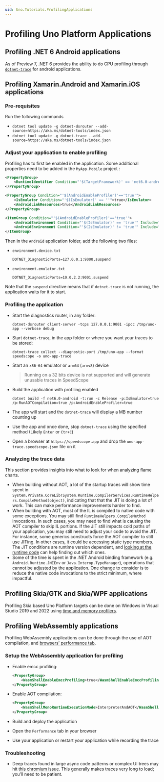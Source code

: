 ```yaml
---
uid: Uno.Tutorials.ProfilingApplications
---
```


# Profiling Uno Platform Applications

## Profiling .NET 6 Android applications

As of Preview 7, .NET 6 provides the ability to do CPU profiling through [`dotnet-trace`](https://docs.microsoft.com/dotnet/core/diagnostics/dotnet-trace) for android applications.


## Profiling Xamarin.Android and Xamarin.iOS applications

### Pre-requisites
Run the following commands

- `dotnet tool update -g dotnet-dsrouter --add-source=https://aka.ms/dotnet-tools/index.json`
- `dotnet tool update -g dotnet-trace --add-source=https://aka.ms/dotnet-tools/index.json`

### Adjust your application to enable profiling

Profiling has to first be enabled in the application. Some additional properties need to be added in the `MyApp.Mobile` project :

```xml
<PropertyGroup>
    <RuntimeIdentifier Condition="'$(TargetFramework)' == 'net6.0-android'">android-x64</RuntimeIdentifier>
</PropertyGroup>

<PropertyGroup Condition="'$(AndroidEnableProfiler)'=='true'">
    <IsEmulator Condition="'$(IsEmulator)' == ''">true</IsEmulator>
    <AndroidLinkResources>true</AndroidLinkResources>
</PropertyGroup>

<ItemGroup Condition="'$(AndroidEnableProfiler)'=='true'">
    <AndroidEnvironment Condition="'$(IsEmulator)' == 'true'" Include="Android\environment.emulator.txt" />
    <AndroidEnvironment Condition="'$(IsEmulator)' != 'true'" Include="Android\environment.device.txt" />
</ItemGroup>
```

Then in the `Android` application folder, add the following two files:

- `environment.device.txt`

    ```
    DOTNET_DiagnosticPorts=127.0.0.1:9000,suspend
    ```

- `environment.emulator.txt`

    ```
    DOTNET_DiagnosticPorts=10.0.2.2:9001,suspend
    ```

Note that the `suspend` directive means that if `dotnet-trace` is not running, the application waits for it to start.

### Profiling the application

- Start the diagnostics router, in any folder:

    ```
    dotnet-dsrouter client-server -tcps 127.0.0.1:9001 -ipcc /tmp/uno-app --verbose debug
    ```

- Start `dotnet-trace`, in the app folder or where you want your traces to be stored:

    ```
    dotnet-trace collect --diagnostic-port /tmp/uno-app --format speedscope -o uno-app-trace
    ```

- Start an `x86-64` emulator or `arm64` (`armv8`) device
    > Running on a 32 bits device is not supported and will generate unusable traces in SpeedScope
- Build the application with profiling enabled

    ```
    dotnet build -f net6.0-android -t:run -c Release -p:IsEmulator=true /p:RunAOTCompilation=true /p:AndroidEnableProfiler=true
    ```

- The app will start and the `dotnet-trace` will display a MB number counting up
- Use the app and once done, stop `dotnet-trace` using the specified method (Likely `Enter` or `Ctr+C`)
- Open a browser at `https://speedscope.app` and drop the `uno-app-trace.speedscope.json` file on it

### Analyzing the trace data

This section provides insights into what to look for when analyzing flame charts.

- When building without AOT, a lot of the startup traces will show time spent in `System.Private.CoreLib!System.Runtime.CompilerServices.RuntimeHelpers.CompileMethod(object)`, indicating that that the JIT is doing a lot of work. This can make performance improvements harder to find.
- When building with AOT, most of the IL is compiled to native code with some exceptions. You may still find `RuntimeHelpers.CompileMethod` invocations. In such cases, you may need to find what is causing the AOT compiler to skip IL portions. If the JIT still impacts cold paths of your application, you may still need to adjust your code to avoid the JIT. For instance, some generics constructs force the AOT compiler to still use JITing. In other cases, it could be accessing static type members. The JIT conditions are runtime version dependent, and [looking at the runtime code](https://github.com/dotnet/runtime/blob/9703660baa08914773b26e413e361c8ce04e6d94/src/mono/mono/mini/aot-compiler.c) can help finding out which ones.
- Some of the time is spent in the .NET Android binding framework (e.g. `Android.Runtime.JNIEnv` or `Java.Interop.TypeManager`), operations that cannot be adjusted by the application. One change to consider is to reduce the native code invocations to the strict minimum, where impactful.

## Profiling Skia/GTK and Skia/WPF applications

Profiling Skia based Uno Platform targets can be done on Windows in Visual Studio 2019 and 2022 using [time and memory profilers](https://docs.microsoft.com/visualstudio/profiling/profiling-feature-tour?view=vs-2019).


## Profiling WebAssembly applications

Profiling WebAssembly applications can be done through the use of AOT compilation, and [browsers' performance tab](https://developer.chrome.com/docs/devtools/evaluate-performance/).

### Setup the WebAssembly application for profiling

- Enable emcc profiling:

    ```xml
    <PropertyGroup>
        <WasmShellEnableEmccProfiling>true</WasmShellEnableEmccProfiling>
    </PropertyGroup>
    ```

- Enable AOT compilation:

    ```xml
    <PropertyGroup>
        <WasmShellMonoRuntimeExecutionMode>InterpreterAndAOT</WasmShellMonoRuntimeExecutionMode>
    </PropertyGroup>
    ```

- Build and deploy the application
- Open the `Performance` tab in your browser
- Use your application or restart your application while recording the trace

### Troubleshooting

- Deep traces found in large async code patterns or complex UI trees may hit [this chromium issue](https://bugs.chromium.org/p/chromium/issues/detail?id=1206709). This generally makes traces very long to load; you'll need to be patient.

